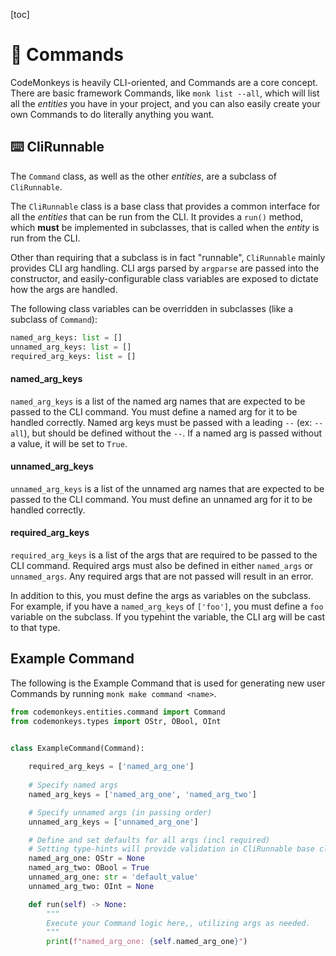 [toc]
# 📜 Commands

CodeMonkeys is heavily CLI-oriented, and Commands are a core concept. There are basic framework Commands, like `monk list --all`, which will list all the _entities_ you have in your project, and you can also easily create your own Commands to do literally anything you want.

## ⌨️ CliRunnable
The `Command` class, as well as the other _entities_, are a subclass of `CliRunnable`.

The `CliRunnable` class is a base class that provides a common interface for all the _entities_ that can be run from the CLI. It provides a `run()` method, which **must** be implemented in subclasses, that is called when the _entity_ is run from the CLI.

Other than requiring that a subclass is in fact "runnable", `CliRunnable` mainly provides CLI arg handling. CLI args parsed by `argparse` are passed into the constructor, and easily-configurable class variables are exposed to dictate how the args are handled.

The following class variables can be overridden in subclasses (like a subclass of `Command`):

```python
named_arg_keys: list = []
unnamed_arg_keys: list = []
required_arg_keys: list = []
```

#### named_arg_keys
`named_arg_keys` is a list of the named arg names that are expected to be passed to the CLI command. You must define a named arg for it to be handled correctly. Named arg keys must be passed with a leading `--` (ex: `--all`), but should be defined without the `--`. If a named arg is passed without a value, it will be set to `True`.

#### unnamed_arg_keys
`unnamed_arg_keys` is a list of the unnamed arg names that are expected to be passed to the CLI command. You must define an unnamed arg for it to be handled correctly.

#### required_arg_keys
`required_arg_keys` is a list of the args that are required to be passed to the CLI command. Required args must also be defined in either `named_args` or `unnamed_args`. Any required args that are not passed will result in an error.

In addition to this, you must define the args as variables on the subclass. For example, if you have a `named_arg_keys` of `['foo']`, you must define a `foo` variable on the subclass. If you typehint the variable, the CLI arg will be cast to that type.

## Example Command

The following is the Example Command that is used for generating new user Commands by running `monk make command <name>`.

```python
from codemonkeys.entities.command import Command
from codemonkeys.types import OStr, OBool, OInt


class ExampleCommand(Command):
    
    required_arg_keys = ['named_arg_one']
    
    # Specify named args
    named_arg_keys = ['named_arg_one', 'named_arg_two']

    # Specify unnamed args (in passing order)
    unnamed_arg_keys = ['unnamed_arg_one']

    # Define and set defaults for all args (incl required)
    # Setting type-hints will provide validation in CliRunnable base class.
    named_arg_one: OStr = None
    named_arg_two: OBool = True
    unnamed_arg_one: str = 'default_value'
    unnamed_arg_two: OInt = None

    def run(self) -> None:
        """
        Execute your Command logic here,, utilizing args as needed.
        """
        print(f"named_arg_one: {self.named_arg_one}")
```
